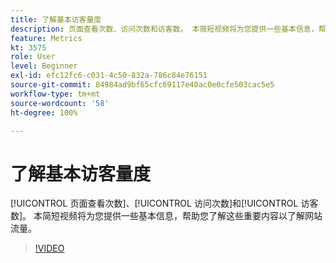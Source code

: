 ```yaml
---
title: 了解基本访客量度
description: 页面查看次数、访问次数和访客数。 本简短视频将为您提供一些基本信息，帮助您了解这些重要内容以了解网站流量。
feature: Metrics
kt: 3575
role: User
level: Beginner
exl-id: efc12fc6-c031-4c50-832a-786c84e76151
source-git-commit: 84984ad9bf65cfc69117e40ac0e0cfe503cac5e5
workflow-type: tm+mt
source-wordcount: '58'
ht-degree: 100%

---
```


# 了解基本访客量度

[!UICONTROL 页面查看次数]、[!UICONTROL 访问次数]和[!UICONTROL 访客数]。 本简短视频将为您提供一些基本信息，帮助您了解这些重要内容以了解网站流量。

>[!VIDEO](https://video.tv.adobe.com/v/28774/?quality=12&learn=on)
